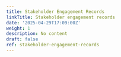 ```yaml
---
title: Stakeholder Engagement Records
linkTitle: Stakeholder engagement records
date: '2025-04-29T17:09:00Z'
weight: 1
description: No content
draft: false
ref: stakeholder-engagement-records
---
```



